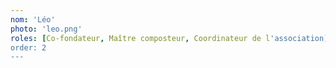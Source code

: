 ```yaml
---
nom: 'Léo'
photo: 'leo.png'
roles: [Co-fondateur, Maître composteur, Coordinateur de l'association]
order: 2
---
```

